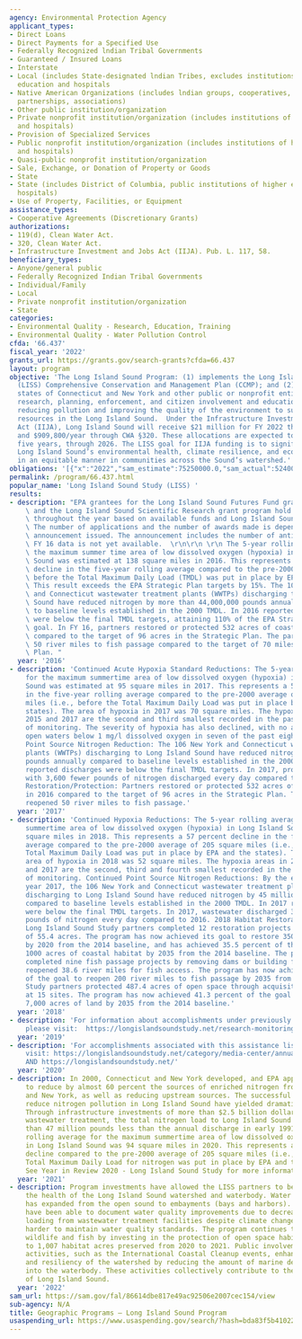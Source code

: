 ```yaml
---
agency: Environmental Protection Agency
applicant_types:
- Direct Loans
- Direct Payments for a Specified Use
- Federally Recognized lndian Tribal Governments
- Guaranteed / Insured Loans
- Interstate
- Local (includes State-designated lndian Tribes, excludes institutions of higher
  education and hospitals
- Native American Organizations (includes lndian groups, cooperatives, corporations,
  partnerships, associations)
- Other public institution/organization
- Private nonprofit institution/organization (includes institutions of higher education
  and hospitals)
- Provision of Specialized Services
- Public nonprofit institution/organization (includes institutions of higher education
  and hospitals)
- Quasi-public nonprofit institution/organization
- Sale, Exchange, or Donation of Property or Goods
- State
- State (includes District of Columbia, public institutions of higher education and
  hospitals)
- Use of Property, Facilities, or Equipment
assistance_types:
- Cooperative Agreements (Discretionary Grants)
authorizations:
- 119(d), Clean Water Act.
- 320, Clean Water Act.
- Infrastructure Investment and Jobs Act (IIJA). Pub. L. 117, 58.
beneficiary_types:
- Anyone/general public
- Federally Recognized Indian Tribal Governments
- Individual/Family
- Local
- Private nonprofit institution/organization
- State
categories:
- Environmental Quality - Research, Education, Training
- Environmental Quality - Water Pollution Control
cfda: '66.437'
fiscal_year: '2022'
grants_url: https://grants.gov/search-grants?cfda=66.437
layout: program
objective: 'The Long Island Sound Program: (1) implements the Long Island Sound Study
  (LISS) Comprehensive Conservation and Management Plan (CCMP); and (2) assists the
  states of Connecticut and New York and other public or nonprofit entities in implementation,
  research, planning, enforcement, and citizen involvement and education related to
  reducing pollution and improving the quality of the environment to sustain living
  resources in the Long Island Sound.  Under the Infrastructure Investment and Jobs
  Act (IIJA), Long Island Sound will receive $21 million for FY 2022 through CWA §119
  and $909,800/year through CWA §320. These allocations are expected to continue for
  five years, through 2026. The LISS goal for IIJA funding is to significantly improve
  Long Island Sound’s environmental health, climate resilience, and economic vitality
  in an equitable manner in communities across the Sound’s watershed.'
obligations: '[{"x":"2022","sam_estimate":75250000.0,"sam_actual":52400000.0,"usa_spending_actual":1289000.0},{"x":"2023","sam_estimate":61000000.0,"sam_actual":0.0,"usa_spending_actual":15423817.0},{"x":"2024","sam_estimate":61000000.0,"sam_actual":0.0,"usa_spending_actual":0.0}]'
permalink: /program/66.437.html
popular_name: 'Long Island Sound Study (LISS) '
results:
- description: "EPA grantees for the Long Island Sound Futures Fund grant program\
    \ and the Long Island Sound Scientific Research grant program hold competitions\
    \ throughout the year based on available funds and Long Island Sound Study priorities.\
    \ The number of applications and the number of awards made is dependent on the\
    \ announcement issued. The announcement includes the number of anticipated awards.\
    \ FY 16 data is not yet available.  \r\n\r\n \r\n The 5-year rolling average for\
    \ the maximum summer time area of low dissolved oxygen (hypoxia) in Long Island\
    \ Sound was estimated at 138 square miles in 2016. This represents a 33.7 percent\
    \ decline in the five-year rolling average compared to the pre-2000 average (i.e.,\
    \ before the Total Maximum Daily Load (TMDL) was put in place by EPA and the states.\
    \ This result exceeds the EPA Strategic Plan targets by 15%. The 106 New York\
    \ and Connecticut wastewater treatment plants (WWTPs) discharging to Long Island\
    \ Sound have reduced nitrogen by more than 44,000,000 pounds annually compared\
    \ to baseline levels established in the 2000 TMDL. In 2016 reported discharges\
    \ were below the final TMDL targets, attaining 110% of the EPA Strategic Plan\
    \ goal. In FY 16, partners restored or protected 532 acres of coastal habitat\
    \ compared to the target of 96 acres in the Strategic Plan. The partners reopened\
    \ 50 river miles to fish passage compared to the target of 70 miles in the Strategic\
    \ Plan. "
  year: '2016'
- description: 'Continued Acute Hypoxia Standard Reductions: The 5-year rolling average
    for the maximum summertime area of low dissolved oxygen (hypoxia) in Long Island
    Sound was estimated at 95 square miles in 2017. This represents a 54 percent decline
    in the five-year rolling average compared to the pre-2000 average of 205 square
    miles (i.e., before the Total Maximum Daily Load was put in place by EPA and the
    states). The area of hypoxia in 2017 was 70 square miles. The hypoxia areas in
    2015 and 2017 are the second and third smallest recorded in the past 31 years
    of monitoring. The severity of hypoxia has also declined, with no area in the
    open waters below 1 mg/l dissolved oxygen in seven of the past eight years. Continued
    Point Source Nitrogen Reduction: The 106 New York and Connecticut wastewater treatment
    plants (WWTPs) discharging to Long Island Sound have reduced nitrogen by 45 million
    pounds annually compared to baseline levels established in the 2000 TMDL. In 2017
    reported discharges were below the final TMDL targets. In 2017, progress continued,
    with 3,600 fewer pounds of nitrogen discharged every day compared to 2016. Habitat
    Restoration/Protection: Partners restored or protected 532 acres of coastal habitat
    in 2016 compared to the target of 96 acres in the Strategic Plan. The partners
    reopened 50 river miles to fish passage.'
  year: '2017'
- description: 'Continued Hypoxia Reductions: The 5-year rolling average for the maximum
    summertime area of low dissolved oxygen (hypoxia) in Long Island Sound was 89
    square miles in 2018. This represents a 57 percent decline in the five-year rolling
    average compared to the pre-2000 average of 205 square miles (i.e., before the
    Total Maximum Daily Load was put in place by EPA and the states). The maximum
    area of hypoxia in 2018 was 52 square miles. The hypoxia areas in 2015, 2018,
    and 2017 are the second, third and fourth smallest recorded in the past 32 years
    of monitoring. Continued Point Source Nitrogen Reductions: By the end of calendar
    year 2017, the 106 New York and Connecticut wastewater treatment plants (WWTPs)
    discharging to Long Island Sound have reduced nitrogen by 45 million pounds annually
    compared to baseline levels established in the 2000 TMDL. In 2017 reported discharges
    were below the final TMDL targets. In 2017, wastewater discharged 3,600 fewer
    pounds of nitrogen every day compared to 2016. 2018 Habitat Restoration and Protection:
    Long Island Sound Study partners completed 12 restoration projects for a total
    of 55.4 acres. The program has now achieved its goal to restore 350 acres of habitat
    by 2020 from the 2014 baseline, and has achieved 35.5 percent of the goal to restore
    1000 acres of coastal habitat by 2035 from the 2014 baseline. The partners also
    completed nine fish passage projects by removing dams or building fishways that
    reopened 38.6 river miles for fish access. The program has now achieved 54.6 percent
    of the goal to reopen 200 river miles to fish passage by 2035 from the 2014 baseline.
    Study partners protected 487.4 acres of open space through acquisitions or easements
    at 15 sites. The program has now achieved 41.3 percent of the goal to protect
    7,000 acres of land by 2035 from the 2014 baseline.'
  year: '2018'
- description: 'For information about accomplishments under previously funded projects,
    please visit:  https://longislandsoundstudy.net/research-monitoring/liss-research-grant-program/'
  year: '2019'
- description: 'For accomplishments associated with this assistance listing, please
    visit: https://longislandsoundstudy.net/category/media-center/annual-and-biennial-reports/
    AND https://longislandsoundstudy.net/'
  year: '2020'
- description: In 2000, Connecticut and New York developed, and EPA approved, a plan
    to reduce by almost 60 percent the sources of enriched nitrogen from Connecticut
    and New York, as well as reducing upstream sources. The successful actions to
    reduce nitrogen pollution in Long Island Sound have yielded dramatic results.
    Through infrastructure investments of more than $2.5 billion dollars to improve
    wastewater treatment, the total nitrogen load to Long Island Sound is now more
    than 47 million pounds less than the annual discharge in early 1991. The five-year
    rolling average for the maximum summertime area of low dissolved oxygen (hypoxia)
    in Long Island Sound was 94 square miles in 2020. This represents a 54 percent
    decline compared to the pre-2000 average of 205 square miles (i.e., before the
    Total Maximum Daily Load for nitrogen was put in place by EPA and the states).
    See Year in Review 2020 - Long Island Sound Study for more information.
  year: '2021'
- description: Program investments have allowed the LISS partners to better characterize
    the health of the Long Island Sound watershed and waterbody. Water quality monitoring
    has expanded from the open sound to embayments (bays and harbors). Researchers
    have been able to document water quality improvements due to decreased nitrogen
    loading from wastewater treatment facilities despite climate change making it
    harder to maintain water quality standards. The program continues to support local
    wildlife and fish by investing in the protection of open space habitat; this led
    to 1,007 habitat acres preserved from 2020 to 2021. Public involvement and education
    activities, such as the International Coastal Cleanup events, enhance the sustainability
    and resiliency of the watershed by reducing the amount of marine debris that flows
    into the waterbody. These activities collectively contribute to the overall health
    of Long Island Sound.
  year: '2022'
sam_url: https://sam.gov/fal/86614dbe817e49ac92506e2007cec154/view
sub-agency: N/A
title: Geographic Programs – Long Island Sound Program
usaspending_url: https://www.usaspending.gov/search/?hash=bda83f5b4102277d10a158ac43e675cc
---
```

